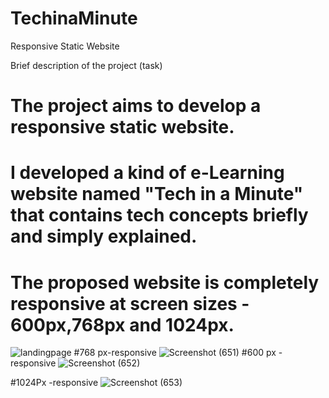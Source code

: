 # TechinaMinute
Responsive Static Website

Brief description of the project (task)
# The project aims to develop a responsive static website.
# I developed a kind of e-Learning website named "Tech in a Minute" that contains tech concepts briefly and simply explained.
# The proposed website is completely responsive at screen sizes - 600px,768px and 1024px.
![landingpage](https://github.com/keerthana0109v/TechinaMinute/assets/140523450/f089522b-c244-493c-8f64-a4c6d9f5db26)
#768 px-responsive
![Screenshot (651)](https://github.com/keerthana0109v/TechinaMinute/assets/140523450/9c0a280b-36b0-45f7-8fbd-6ef24145333c)
#600 px -responsive
![Screenshot (652)](https://github.com/keerthana0109v/TechinaMinute/assets/140523450/9fe09266-edab-408c-8a85-1ea20e4497b4)

#1024Px -responsive
![Screenshot (653)](https://github.com/keerthana0109v/TechinaMinute/assets/140523450/d217d6b0-11c3-4dbc-8080-0e25b50ff06a)
